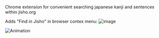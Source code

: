 Chrome extension for convenient searching japanese kanji and sentences within jisho.org

Adds "Find in Jisho" in browser contex menu:  ![image](https://user-images.githubusercontent.com/52496230/234008408-30dfdd16-2874-40f4-aa63-e630a772cf0b.png)


![Animation](https://user-images.githubusercontent.com/52496230/234005711-2a43decf-be5c-4994-8fa8-9e044321e027.gif)
